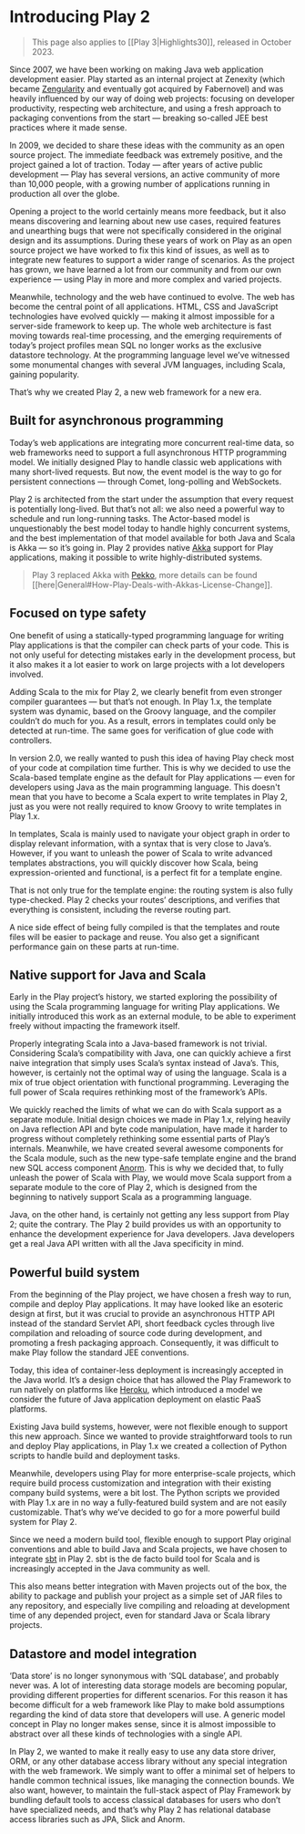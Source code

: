 <!--- Copyright (C) from 2022 The Play Framework Contributors <https://github.com/playframework>, 2011-2021 Lightbend Inc. <https://www.lightbend.com> -->

# Introducing Play 2

> This page also applies to [[Play 3|Highlights30]], released in October 2023.

Since 2007, we have been working on making Java web application development easier. Play started as an internal project at Zenexity (which became [Zengularity](https://github.com/zengularity) and eventually got acquired by Fabernovel) and was heavily influenced by our way of doing web projects: focusing on developer productivity, respecting web architecture, and using a fresh approach to packaging conventions from the start — breaking so-called JEE best practices where it made sense.

In 2009, we decided to share these ideas with the community as an open source project. The immediate feedback was extremely positive, and the project gained a lot of traction. Today — after years of active public development — Play has several versions, an active community of more than 10,000 people, with a growing number of applications running in production all over the globe.

Opening a project to the world certainly means more feedback, but it also means discovering and learning about new use cases, required features and unearthing bugs that were not specifically considered in the original design and its assumptions. During these years of work on Play as an open source project we have worked to fix this kind of issues, as well as to integrate new features to support a wider range of scenarios. As the project has grown, we have learned a lot from our community and from our own experience — using Play in more and more complex and varied projects.

Meanwhile, technology and the web have continued to evolve. The web has become the central point of all applications. HTML, CSS and JavaScript technologies have evolved quickly — making it almost impossible for a server-side framework to keep up. The whole web architecture is fast moving towards real-time processing, and the emerging requirements of today’s project profiles mean SQL no longer works as the exclusive datastore technology. At the programming language level we’ve witnessed some monumental changes with several JVM languages, including Scala, gaining popularity.

That’s why we created Play 2, a new web framework for a new era.

## Built for asynchronous programming

Today’s web applications are integrating more concurrent real-time data, so web frameworks need to support a full asynchronous HTTP programming model. We initially designed Play to handle classic web applications with many short-lived requests. But now, the event model is the way to go for persistent connections — through Comet, long-polling and WebSockets.

Play 2 is architected from the start under the assumption that every request is potentially long-lived. But that’s not all: we also need a powerful way to schedule and run long-running tasks. The Actor-based model is unquestionably the best model today to handle highly concurrent systems, and the best implementation of that model available for both Java and Scala is Akka — so it’s going in. Play 2 provides native [Akka](https://akka.io/) support for Play applications, making it possible to write highly-distributed systems.

> Play 3 replaced Akka with [Pekko](https://pekko.apache.org/), more details can be found [[here|General#How-Play-Deals-with-Akkas-License-Change]].

## Focused on type safety

One benefit of using a statically-typed programming language for writing Play applications is that the compiler can check parts of your code. This is not only useful for detecting mistakes early in the development process, but it also makes it a lot easier to work on large projects with a lot developers involved.

Adding Scala to the mix for Play 2, we clearly benefit from even stronger compiler guarantees — but that’s not enough. In Play 1.x, the template system was dynamic, based on the Groovy language, and the compiler couldn’t do much for you. As a result, errors in templates could only be detected at run-time. The same goes for verification of glue code with controllers.

In version 2.0, we really wanted to push this idea of having Play check most of your code at compilation time further. This is why we decided to use the Scala-based template engine as the default for Play applications — even for developers using Java as the main programming language. This doesn't mean that you have to become a Scala expert to write templates in Play 2, just as you were not really required to know Groovy to write templates in Play 1.x.

In templates, Scala is mainly used to navigate your object graph in order to display relevant information, with a syntax that is very close to Java’s. However, if you want to unleash the power of Scala to write advanced templates abstractions, you will quickly discover how Scala, being expression-oriented and functional, is a perfect fit for a template engine.

That is not only true for the template engine: the routing system is also fully type-checked. Play 2 checks your routes’ descriptions, and verifies that everything is consistent, including the reverse routing part.

A nice side effect of being fully compiled is that the templates and route files will be easier to package and reuse. You also get a significant performance gain on these parts at run-time.

## Native support for Java and Scala

Early in the Play project’s history, we started exploring the possibility of using the Scala programming language for writing Play applications. We initially introduced this work as an external module, to be able to experiment freely without impacting the framework itself.

Properly integrating Scala into a Java-based framework is not trivial. Considering Scala’s compatibility with Java, one can quickly achieve a first naive integration that simply uses Scala’s syntax instead of Java’s. This, however, is certainly not the optimal way of using the language. Scala is a mix of true object orientation with functional programming. Leveraging the full power of Scala requires rethinking most of the framework’s APIs.

We quickly reached the limits of what we can do with Scala support as a separate module. Initial design choices we made in Play 1.x, relying heavily on Java reflection API and byte code manipulation, have made it harder to progress without completely rethinking some essential parts of Play’s internals. Meanwhile, we have created several awesome components for the Scala module, such as the new type-safe template engine and the brand new SQL access component [Anorm](https://github.com/playframework/anorm). This is why we decided that, to fully unleash the power of Scala with Play, we would move Scala support from a separate module to the core of Play 2, which is designed from the beginning to natively support Scala as a programming language.

Java, on the other hand, is certainly not getting any less support from Play 2; quite the contrary. The Play 2 build provides us with an opportunity to enhance the development experience for Java developers. Java developers get a real Java API written with all the Java specificity in mind.

## Powerful build system

From the beginning of the Play project, we have chosen a fresh way to run, compile and deploy Play applications. It may have looked like an esoteric design at first, but it was crucial to provide an asynchronous HTTP API instead of the standard Servlet API, short feedback cycles through live compilation and reloading of source code during development, and promoting a fresh packaging approach. Consequently, it was difficult to make Play follow the standard JEE conventions.

Today, this idea of container-less deployment is increasingly accepted in the Java world. It’s a design choice that has allowed the Play Framework to run natively on platforms like [Heroku](https://www.heroku.com/), which introduced a model we consider the future of Java application deployment on elastic PaaS platforms.

Existing Java build systems, however, were not flexible enough to support this new approach. Since we wanted to provide straightforward tools to run and deploy Play applications, in Play 1.x we created a collection of Python scripts to handle build and deployment tasks.

Meanwhile, developers using Play for more enterprise-scale projects, which require build process customization and integration with their existing company build systems, were a bit lost. The Python scripts we provided with Play 1.x are in no way a fully-featured build system and are not easily customizable. That’s why we’ve decided to go for a more powerful build system for Play 2.

Since we need a modern build tool, flexible enough to support Play original conventions and able to build Java and Scala projects, we have chosen to integrate [sbt](https://www.scala-sbt.org/) in Play 2. sbt is the de facto build tool for Scala and is increasingly accepted in the Java community as well.

This also means better integration with Maven projects out of the box, the ability to package and publish your project as a simple set of JAR files to any repository, and especially live compiling and reloading at development time of any depended project, even for standard Java or Scala library projects.

## Datastore and model integration

‘Data store’ is no longer synonymous with ‘SQL database’, and probably never was. A lot of interesting data storage models are becoming popular, providing different properties for different scenarios. For this reason it has become difficult for a web framework like Play to make bold assumptions regarding the kind of data store that developers will use. A generic model concept in Play no longer makes sense, since it is almost impossible to abstract over all these kinds of technologies with a single API.

In Play 2, we wanted to make it really easy to use any data store driver, ORM, or any other database access library without any special integration with the web framework. We simply want to offer a minimal set of helpers to handle common technical issues, like managing the connection bounds. We also want, however, to maintain the full-stack aspect of Play Framework by bundling default tools to access classical databases for users who don’t have specialized needs, and that’s why Play 2 has relational database access libraries such as JPA, Slick and Anorm.
